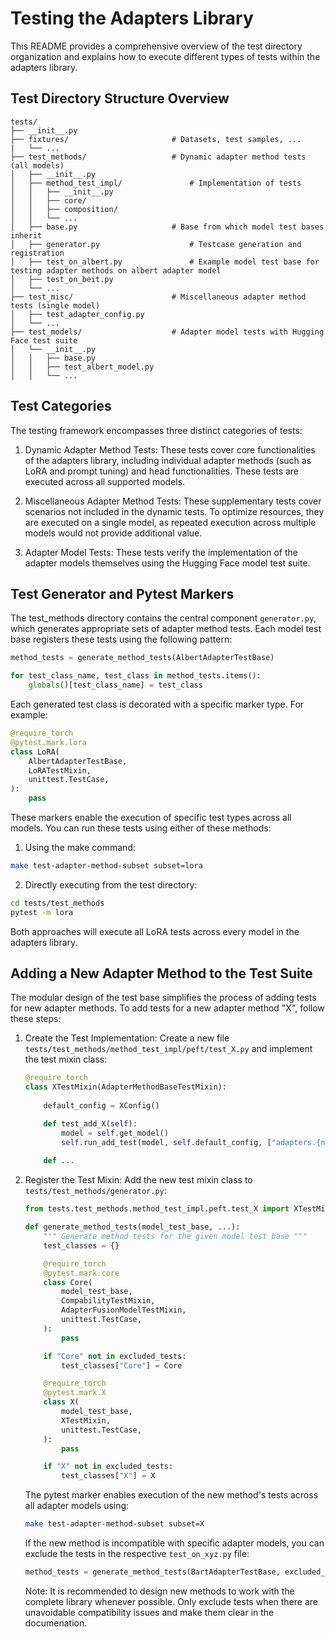 # Testing the Adapters Library

This README provides a comprehensive overview of the test directory organization and explains how to execute different types of tests within the adapters library.

## Test Directory Structure Overview

```
tests/
├── __init__.py
├── fixtures/                       # Datasets, test samples, ...
|   └── ...
├── test_methods/                   # Dynamic adapter method tests (all models)
│   ├── __init__.py
│   ├── method_test_impl/               # Implementation of tests
│   │   ├── __init__.py
│   │   ├── core/
│   │   ├── composition/
│   │   └── ...
│   ├── base.py                     # Base from which model test bases inherit
│   ├── generator.py                    # Testcase generation and registration
│   ├── test_on_albert.py               # Example model test base for testing adapter methods on albert adapter model
│   ├── test_on_beit.py 
│   └── ...
├── test_misc/                      # Miscellaneous adapter method tests (single model)
│   ├── test_adapter_config.py 
│   └── ...
├── test_models/                    # Adapter model tests with Hugging Face test suite
│   └── __init__.py
│   │   ├── base.py
│   │   ├── test_albert_model.py
│   │   └── ...
```

## Test Categories

The testing framework encompasses three distinct categories of tests:

1. Dynamic Adapter Method Tests: These tests cover core functionalities of the adapters library, including individual adapter methods (such as LoRA and prompt tuning) and head functionalities. These tests are executed across all supported models.

2. Miscellaneous Adapter Method Tests: These supplementary tests cover scenarios not included in the dynamic tests. To optimize resources, they are executed on a single model, as repeated execution across multiple models would not provide additional value.

3. Adapter Model Tests: These tests verify the implementation of the adapter models themselves using the Hugging Face model test suite.

## Test Generator and Pytest Markers

The test_methods directory contains the central component `generator.py`, which generates appropriate sets of adapter method tests. Each model test base registers these tests using the following pattern:

```python
method_tests = generate_method_tests(AlbertAdapterTestBase)

for test_class_name, test_class in method_tests.items():
    globals()[test_class_name] = test_class
```

Each generated test class is decorated with a specific marker type. For example:

```python
@require_torch
@pytest.mark.lora
class LoRA(
    AlbertAdapterTestBase,
    LoRATestMixin,
    unittest.TestCase,
):
    pass
```

These markers enable the execution of specific test types across all models. You can run these tests using either of these methods:

1. Using the make command:
```bash
make test-adapter-method-subset subset=lora
```

2. Directly executing from the test directory:
```bash
cd tests/test_methods
pytest -m lora
```

Both approaches will execute all LoRA tests across every model in the adapters library.

## Adding a New Adapter Method to the Test Suite

The modular design of the test base simplifies the process of adding tests for new adapter methods. To add tests for a new adapter method "X", follow these steps:

1. Create the Test Implementation:
   Create a new file `tests/test_methods/method_test_impl/peft/test_X.py` and implement the test mixin class:

   ```python
   @require_torch
   class XTestMixin(AdapterMethodBaseTestMixin):
       
       default_config = XConfig()

       def test_add_X(self):
           model = self.get_model()
           self.run_add_test(model, self.default_config, ["adapters.{name}."]) 
       
       def ...
   ```

2. Register the Test Mixin:
   Add the new test mixin class to `tests/test_methods/generator.py`:

   ```python
   from tests.test_methods.method_test_impl.peft.test_X import XTestMixin

   def generate_method_tests(model_test_base, ...):
       """ Generate method tests for the given model test base """
       test_classes = {}

       @require_torch
       @pytest.mark.core
       class Core(
           model_test_base,
           CompabilityTestMixin,
           AdapterFusionModelTestMixin,
           unittest.TestCase,
       ):
           pass

       if "Core" not in excluded_tests:
           test_classes["Core"] = Core

       @require_torch
       @pytest.mark.X
       class X(
           model_test_base,
           XTestMixin,
           unittest.TestCase,
       ):
           pass

       if "X" not in excluded_tests:
           test_classes["X"] = X   
   ```

    The pytest marker enables execution of the new method's tests across all adapter models using:
    ```bash
    make test-adapter-method-subset subset=X
    ```

    If the new method is incompatible with specific adapter models, you can exclude the tests in the respective `test_on_xyz.py` file:

    ```python
    method_tests = generate_method_tests(BartAdapterTestBase, excluded_tests=["PromptTuning", "X"])
    ```

    Note: It is recommended to design new methods to work with the complete library whenever possible. Only exclude tests when there are unavoidable compatibility issues and make them clear in the documenation.